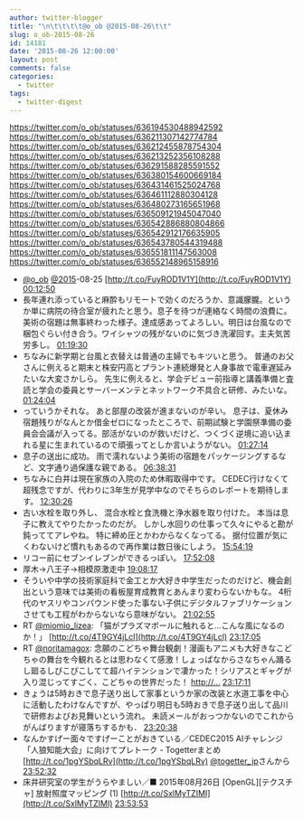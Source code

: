 ```yaml
---
author: twitter-blogger
title: "\n\t\t\t\t@o_ob @2015-08-26\t\t"
slug: o_ob-2015-08-26
id: 14181
date: '2015-08-26 12:00:00'
layout: post
comments: false
categories:
  - twitter
tags:
  - twitter-digest
---
```


https://twitter.com/o_ob/statuses/636194530488942592 https://twitter.com/o_ob/statuses/636211307142774784 https://twitter.com/o_ob/statuses/636212455878754304 https://twitter.com/o_ob/statuses/636213252356108288 https://twitter.com/o_ob/statuses/636291588285591552 https://twitter.com/o_ob/statuses/636380154600669184 https://twitter.com/o_ob/statuses/636431461525024768 https://twitter.com/o_ob/statuses/636461112880304128 https://twitter.com/o_ob/statuses/636480273165651968 https://twitter.com/o_ob/statuses/636509121945047040 https://twitter.com/o_ob/statuses/636542886880804866 https://twitter.com/o_ob/statuses/636542912176635905 https://twitter.com/o_ob/statuses/636543780544319488 https://twitter.com/o_ob/statuses/636551811147563008 https://twitter.com/o_ob/statuses/636552148965158916  

*   [@o_ob](https://twitter.com/o_ob) [@2015](https://twitter.com/2015)-08-25 [http://t.co/FuyROD1V1Y](http://t.co/FuyROD1V1Y) [00:12:50](https://twitter.com/o_ob/statuses/636194530488942592)
*   長年連れ添っていると麻酔もリモートで効くのだろうか、意識朦朧。というか単に病院の待合室が疲れたと思う。息子を待つが連絡なく時間の浪費に。美術の宿題は無事終わった様子。達成感あってよろしい。明日は台風なので梱包ぐらい付き合う。ワイシャツの残がないのに気づき洗濯回す。主夫気苦労多し。 [01:19:30](https://twitter.com/o_ob/statuses/636211307142774784)
*   ちなみに新学期と台風と衣替えは普通の主婦でもキツいと思う。 普通のお父さんに例えると期末と株安円高とプラント連続爆発と人身事故で電車遅延みたいな大変さかしら。 先生に例えると、学会デビュー前指導と講義準備と査読と学会の委員とサーバーメンテとネットワーク不具合と研修、みたいな。 [01:24:04](https://twitter.com/o_ob/statuses/636212455878754304)
*   っていうかそれな。 あと部屋の改装が進まないのが辛い。 息子は、夏休み宿題残りがなんとか借金ゼロになったところで、前期試験と学園祭準備の委員会会議が入ってる。部活がないのが救いだけど、つくづく逆境に追い込まれる星に生まれているので頑張ってとしか言いようがない。 [01:27:14](https://twitter.com/o_ob/statuses/636213252356108288)
*   息子の送出に成功。 雨で濡れないよう美術の宿題をパッケージングするなど、文字通り過保護な親である。 [06:38:31](https://twitter.com/o_ob/statuses/636291588285591552)
*   ちなみに白井は現在家族の入院のため休暇取得中です。 CEDEC行けなくて超残念ですが、代わりに3年生が見学中なのでそちらのレポートを期待します。 [12:30:26](https://twitter.com/o_ob/statuses/636380154600669184)
*   古い水栓を取り外し、 混合水栓と食洗機と浄水器を取り付けた。 本当は息子に教えてやりたかったのだが。 しかし水回りの仕事って久々にやると勘が鈍っててアレやね。 特に締め圧とかわからなくなってる。 据付位置が気にくわないけど慣れもあるので再作業は数日後にしよう。 [15:54:19](https://twitter.com/o_ob/statuses/636431461525024768)
*   リコー前にセブンイレブンができるっぽい。 [17:52:08](https://twitter.com/o_ob/statuses/636461112880304128)
*   厚木→八王子→相模原激走中 [19:08:17](https://twitter.com/o_ob/statuses/636480273165651968)
*   そういや中学の技術家庭科で金工とか大好き中学生だったのだけど、機会創出という意味では美術の看板屋育成教育とあんまり変わらないかもな。 4桁代のヤスリやコンパウンド使った事ない子供にデジタルファブリケーションさせても工程がわからないなら意味がない。 [21:02:55](https://twitter.com/o_ob/statuses/636509121945047040)
*   RT [@miomio_lizea](https://twitter.com/miomio_lizea): 「猫がプラズマボールに触れると…こんな風になるのか！」 [http://t.co/4T9GY4jLcl](http://t.co/4T9GY4jLcl) [23:17:05](https://twitter.com/o_ob/statuses/636542886880804866)
*   RT [@noritamagox](https://twitter.com/noritamagox): 念願のこどちゃ舞台観劇！漫画もアニメも大好きなこどちゃの舞台を今観れるとは思わなくて感激！しょっぱなからさなちゃん踊るし廻るしぴこぴこしてて超ハイテンションで凄かった！シリアスとギャグが入り混じってすごく、こどちゃの世界だった！ [http://…](http://…) [23:17:11](https://twitter.com/o_ob/statuses/636542912176635905)
*   きょうは5時おきで息子送り出して家事というか家の改装と水道工事を中心に活動したわけなんですが、やっぱり明日も5時おきで息子送り出して品川で研修およびお見舞いという流れ。 未読メールがおっつかないのでこれからがんばりますが寝落ちするかも． [23:20:38](https://twitter.com/o_ob/statuses/636543780544319488)
*   なんかすげー面々ですげーことがおきている／CEDEC2015 AIチャレンジ「人狼知能大会」に向けてプレトーク - Togetterまとめ [http://t.co/1pgYSbqLRv](http://t.co/1pgYSbqLRv) [@togetter_jp](https://twitter.com/togetter_jp)さんから [23:52:32](https://twitter.com/o_ob/statuses/636551811147563008)
*   床井研究室の学生がうらやましい／■ 2015年08月26日 [OpenGL][テクスチャ] 放射照度マッピング (1) [http://t.co/SxlMyTZIMI](http://t.co/SxlMyTZIMI) [23:53:53](https://twitter.com/o_ob/statuses/636552148965158916)